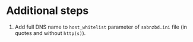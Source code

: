 # Additional steps

1. Add full DNS name to `host_whitelist` parameter of `sabnzbd.ini` file (in quotes and without `http(s)`).
